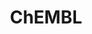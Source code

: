 ---
layout: default
bigquery: https://console.cloud.google.com/bigquery?p=patents-public-data&d=ebi_chembl&page=dataset
citation: '"The ChEMBL database in 2017." Anna Gaulton, Anne Hersey, Michał Nowotka,
  A Patrícia Bento, Jon Chambers, David Mendez, Prudence Mutowo, Francis Atkinson,
  Louisa J Bellis, Elena Cibrián-Uhalte, Mark Davies, Nathan Dedman, Anneli Karlsson,
  María Paula Magariños, John P Overington, George Papadatos, Ines Smit, Andrew R
  Leach Nucleic acids Research (2017) 45 (Database Issue), D945-D954'
contributors: European Bioinformatics Institute
cost: None
description: ChEMBL Data is a manually curated database of small molecules used in
  drug discovery, including information about existing patented drugs.
documentation: 'schema: https://www.ebi.ac.uk/chembl/db_schema


  '
last_edit: 04/09/2022, 20:28:28
location: https://console.cloud.google.com/marketplace/product/google_patents_public_datasets/chembl
maintained_by: EMBL-EBI, an outstation of European Molecular Biology Laboratory
related_publications: '

  ChEMBL: towards direct deposition of bioassay data.


  Mendez D, Gaulton A, Bento AP, Chambers J, De Veij M, Félix E, Magariños MP, Mosquera
  JF, Mutowo P, Nowotka M, Gordillo-Marañón M, Hunter F, Junco L, Mugumbate G, Rodriguez-Lopez
  M, Atkinson F, Bosc N, Radoux CJ, Segura-Cabrera A, Hersey A, Leach AR.


  — Nucleic Acids Res. 2019; 47(D1):D930-D940. doi: 10.1093/nar/gky1075

  '
schema_fields:
- volume
- formulation_id
- ddd_value
- ad_type
- year
- pathway_key
- cell_name
- component_synonym
- src_id
- data_validity_comment
- domain_description
- ddd_id
- src_assay_id
- site_residues
- component_type
- activity_comment
- molregno
- definition
- aidx
- mesh_id
- protein_class_desc
- l4
- comp_go_id
- acd_logp
- ref_url
- orig_description
- clo_id
- direct_interaction
- acd_most_bpka
- cl_lincs_id
- mesh_heading
- stat
- species_group_flag
- last_page
- l2
- parent_molregno
- first_approval
- parent_type
- who_extra
- l5
- src_compound_id
- assay_param_id
- molecular_species
- innovator_company
- product_id
- stem_class
- target_mapping
- molfile
- binding_site_comment
- relationship_type
- version
- tax_id
- pathway_id
- num_ro5_violations
- tbl
- mw_monoisotopic
- mw_freebase
- rtb
- stem
- level2
- drug_record_id
- journal
- oral
- title
- downgraded
- withdrawn_class
- issue
- mol_atc_id
- end_position
- smarts
- atc_code
- ridx
- patent_expire_date
- usan_stem_definition
- job_id
- usan_stem_id
- warning_year
- submission_date
- action_type
- qudt_units
- lle
- ass_cls_map_id
- nda_type
- dosed_ingredient
- frac_class_id
- chebi_par_id
- bao_endpoint
- pchembl_value
- level4
- short_name
- sei
- met_comment
- potential_duplicate
- drugind_id
- bao_format
- level3_description
- uberon_id
- assay_subcellular_fraction
- ddd_units
- black_box_warning
- predbind_id
- warning_class
- pref_name
- warning_id
- full_molformula
- parent_id
- cellosaurus_id
- target_desc
- standard_type
- assay_type
- sitecomp_id
- standard_flag
- assay_test_type
- enzyme_tid
- confidence_score
- synonyms
- helm_notation
- related_tid
- updated_by
- usan_substem
- idx
- structure_type
- dosage_form
- published_type
- units
- mc_target_accession
- pubmed_id
- as_id
- strength
- first_page
- published_value
- company
- name
- applicant_full_name
- hrac_code
- ro3_pass
- cx_logp
- warnref_id
- withdrawn_country
- availability_type
- last_active
- acd_logd
- irac_code
- hba_lipinski
- l7
- ddd_admr
- active_ingredient
- molecular_mechanism
- normal_range_max
- alert_set_id
- isoform
- sequence
- efo_term
- ap_id
- site_id
- molecule_type
- hbd_lipinski
- path
- aspect
- entity_type
- priority
- cx_most_bpka
- l1
- annotation
- site_name
- bto_id
- mechanism_of_action
- first_in_class
- num_alerts
- withdrawn_year
- set_name
- mol_hrac_id
- le
- assay_cell_type
- psa
- entity_id
- toid
- mc_target_type
- parameter_type
- level5
- compsyn_id
- met_conversion
- cidx
- rgid
- warning_country
- updated_on
- protclasssyn_id
- hba
- published_relation
- mc_organism
- sequence_md5sum
- class_level
- usan_stem
- smid
- tid
- alert_id
- patent_no
- qed_weighted
- curated_by
- l3
- assay_category
- ref_id
- targrel_id
- db_source
- src_description
- relationship_desc
- chirality
- src_short_name
- comp_class_id
- db_version
- subgroup
- molsyn_id
- therapeutic_flag
- activity_count
- irac_class_id
- parenteral
- standard_inchi
- cell_description
- warning_description
- disease_efficacy
- drug_product_flag
- std_act_id
- log_id
- doc_type
- cx_most_apka
- domain_type
- res_stem_id
- standard_text_value
- parameter_value
- description
- parent_go_id
- creation_date
- relationship
- text_value
- max_phase
- enzyme_name
- active_molregno
- warning_type
- label
- homologue
- upper_value
- ref_type
- bei
- go_id
- indication_class
- standard_units
- uo_units
- record_id
- biocomp_id
- country
- protein_class_synonym
- efo_id
- assay_class_id
- cell_ontology_id
- comments
- actsm_id
- selectivity_comment
- mec_id
- start_position
- activity_id
- chembl_id
- confidence
- route
- mecref_id
- level4_description
- standard_relation
- alert_name
- cx_logd
- targcomp_id
- mc_target_name
- assay_strain
- full_mwt
- drug_substance_flag
- cpd_str_alert_id
- level1_description
- assay_desc
- tid_fixed
- organism
- topical
- max_phase_for_ind
- metabolite_record_id
- assay_source
- mechanism_comment
- canonical_smiles
- cell_source_tax_id
- hbd
- compound_key
- previous_company
- indref_id
- num_lipinski_ro5_violations
- acd_most_apka
- domain_id
- patent_use_code
- mutation
- published_units
- assay_id
- mol_irac_id
- standard_inchi_key
- level3
- heavy_atoms
- patent_id
- bao_id
- hrac_class_id
- natural_product
- variant_id
- cell_source_organism
- value
- l6
- prediction_method
- ddd_comment
- substrate_record_id
- curation_comment
- ingredient
- normal_range_min
- standard_value
- metref_id
- assay_tissue
- target_type
- syn_type
- oc_id
- withdrawn_reason
- research_stem
- mc_tax_id
- accession
- authors
- status
- aromatic_rings
- component_id
- source
- mol_frac_id
- protein_class_id
- trade_name
- assay_tax_id
- domain_name
- compd_id
- result_flag
- prodrug
- approval_date
- met_id
- prod_pat_id
- type
- class_type
- alogp
- who_name
- standard_upper_value
- delist_flag
- level2_description
- compound_name
- abstract
- assay_organism
- cell_id
- co_stem_id
- frac_code
- level1
- publication_number
- source_domain_id
- doc_id
- withdrawn_flag
- relation
- cell_source_tissue
- polymer_flag
- major_class
- doi
- inorganic_flag
- caloha_id
- usan_year
- tissue_id
- l8
shortname: chembl
tags:
- biotechnology
- health
- chemical
- bioinformatics
- medical
terms_of_use: CC BY-SA 3.0
title: ChEMBL
uuid: e232a192-965c-4ec9-904c-155b6dfe56c5
---